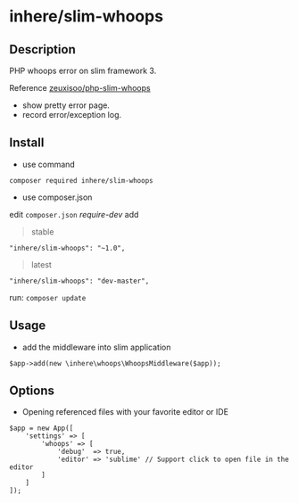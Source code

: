 # inhere/slim-whoops

## Description

PHP whoops error on slim framework 3.

Reference [zeuxisoo/php-slim-whoops](https://github.com/zeuxisoo/php-slim-whoops/)

- show pretty error page.
- record error/exception log.

## Install

- use command

```
composer required inhere/slim-whoops
```

- use composer.json

edit `composer.json` _require-dev_ add

> stable

```
"inhere/slim-whoops": "~1.0",
```

> latest

```
"inhere/slim-whoops": "dev-master",
```

run: `composer update`

## Usage

- add the middleware into slim application

```
$app->add(new \inhere\whoops\WhoopsMiddleware($app));
```

## Options

- Opening referenced files with your favorite editor or IDE

```
$app = new App([
    'settings' => [
        'whoops' => [
            'debug'  => true,
            'editor' => 'sublime' // Support click to open file in the editor
        ]
    ]
]);
```

